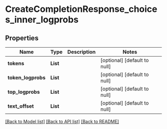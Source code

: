 # CreateCompletionResponse_choices_inner_logprobs
## Properties

| Name | Type | Description | Notes |
|------------ | ------------- | ------------- | -------------|
| **tokens** | **List** |  | [optional] [default to null] |
| **token\_logprobs** | **List** |  | [optional] [default to null] |
| **top\_logprobs** | **List** |  | [optional] [default to null] |
| **text\_offset** | **List** |  | [optional] [default to null] |

[[Back to Model list]](../README.md#documentation-for-models) [[Back to API list]](../README.md#documentation-for-api-endpoints) [[Back to README]](../README.md)


